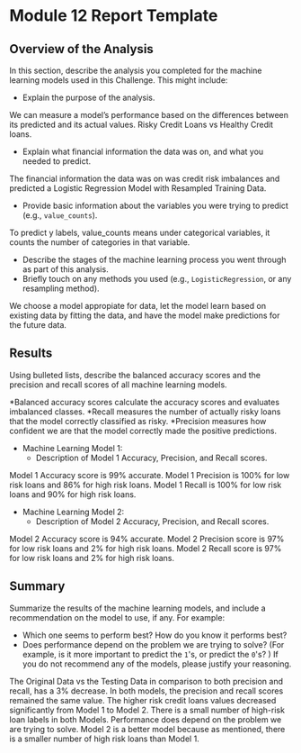 # Module 12 Report Template

## Overview of the Analysis

In this section, describe the analysis you completed for the machine learning models used in this Challenge. This might include:

* Explain the purpose of the analysis.

We can measure a model’s performance based on the differences between its predicted and its actual values. Risky Credit Loans vs Healthy Credit loans.

* Explain what financial information the data was on, and what you needed to predict.

The financial information the data was on was credit risk imbalances and predicted a Logistic Regression Model with Resampled Training Data.

* Provide basic information about the variables you were trying to predict (e.g., `value_counts`).

To predict y labels, value_counts means under categorical variables, it counts the number of categories in that variable.

* Describe the stages of the machine learning process you went through as part of this analysis.
* Briefly touch on any methods you used (e.g., `LogisticRegression`, or any resampling method).

We choose a model appropiate for data, let the model learn based on existing data by fitting the data, and have the model make predictions for the future data.

## Results

Using bulleted lists, describe the balanced accuracy scores and the precision and recall scores of all machine learning models.

*Balanced accuracy scores calculate the accuracy scores and evaluates imbalanced classes.
*Recall measures the number of actually risky loans that the model correctly classified as risky.
*Precision measures how confident we are that the model correctly made the positive predictions.

* Machine Learning Model 1:
  * Description of Model 1 Accuracy, Precision, and Recall scores.

Model 1 Accuracy score is 99% accurate.
Model 1 Precision is 100% for low risk loans and 86% for high risk loans.
Model 1 Recall is 100% for low risk loans and 90% for high risk loans.

* Machine Learning Model 2:
  * Description of Model 2 Accuracy, Precision, and Recall scores.

Model 2 Accuracy score is 94% accurate.
Model 2 Precision score is 97% for low risk loans and 2% for high risk loans.
Model 2 Recall score is 97% for low risk loans and 2% for high risk loans.

## Summary

Summarize the results of the machine learning models, and include a recommendation on the model to use, if any. For example:
* Which one seems to perform best? How do you know it performs best?
* Does performance depend on the problem we are trying to solve? (For example, is it more important to predict the `1`'s, or predict the `0`'s? ) If you do not recommend any of the models, please justify your reasoning.

The Original Data vs the Testing Data in comparison to both precision and recall, has a 3% decrease. In both models, the precision and recall scores remained the same value. The higher risk credit loans values decreased significantly from Model 1 to Model 2. There is a small number of high-risk loan labels in both Models. Performance does depend on the problem we are trying to solve. Model 2 is a better model because as mentioned, there is a smaller number of high risk loans than Model 1.











